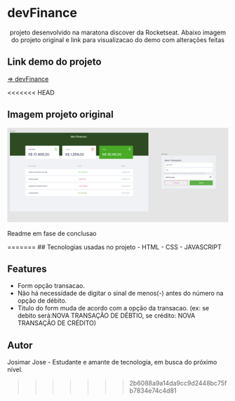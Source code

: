 # devFinance
<p align="center">projeto desenvolvido na maratona discover da Rocketseat. Abaixo imagem do projeto original e link para visualizacao do demo com alterações feitas</p>
<h2> Link demo do projeto </h2>

<a href="https://devfinance-eosin.vercel.app/?#"> => devFinance</a>

<<<<<<< HEAD
## Imagem projeto original
<img src="./images/devfinanceorig.png"/>
<p>Readme em fase de conclusao</p>
=======
## Tecnologias usadas no projeto
- HTML
- CSS
- JAVASCRIPT

## Features 

- Form opção transacao.
- Não há necessidade de digitar o sinal de menos(-) antes do número na opção de débito.
- Titulo do form muda de acordo com a opção da transacao. (ex: se debito será:NOVA TRANSAÇÃO DE DÉBTIO, se crédito: NOVA TRANSAÇÃO DE CRÉDITO)

## Autor

Josimar Jose - Estudante e amante de tecnologia, em busca do próximo nível.


>>>>>>> 2b6088a9a14da9cc9d2448bc75fb7834e74c4d81
